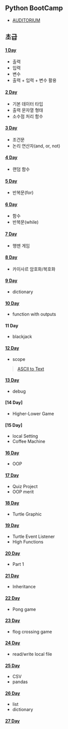 ## Python BootCamp

- [AUDITORIUM](https://app.auditorium.ai/register)

## 초급

#### [1 Day](001.%20start_Python%2FREADME.md)

- 출력
- 입력
- 변수
- 출력 + 입력 + 변수 활용

#### [2 Day](002.%20data%20types%2FREADME.md)

- 기본 데이터 타입
- 출력 문자열 형태
- 소수점 처리 함수

#### [3 Day](003.%20conditions%2FREADME.md)

- 조건문
- 논리 연산자(and, or, not)

#### [4 Day](004.%20randomization%2FREADME.md)

- 랜덤 함수

#### [5 Day](005.%20loop%2FREADME.md)

- 반복문(for)

#### [6 Day](006.%20functions%2FREADME.md)

- 함수
- 반복문(while)

#### [7 Day](007.%20hangman%2FREADME.md)

- 행맨 게임

#### [8 Day](008.%20caesar%2FREADME.md)

- 카이사르 암호화/복호화

#### [9 Day](009.%20dictionary%2FREADME.md)

- dictionary

#### [10 Day](010.%20output_functions%2FREADME.md)

- function with outputs

#### 11 Day

- blackjack

#### [12 Day](012.%20scope%2FREADME.md)

- scope

> [ASCII to Text](https://patorjk.com/software/taag/#p=display&f=Graffiti&t=Type%20Something%20)

#### [13 Day](013.%20debug%2FREADME.md)

- debug

#### [14 Day]

- Higher-Lower Game

#### [15 Day]

- local Setting
- Coffee Machine

#### [16 Day](016.%20oop%2FREADME.md)

- OOP

#### [17 Day](017.%20oop_quiz%2FREADME.md)

- Quiz Project
- OOP merit

#### [18 Day](018.%20gui%2FREADME.md)

- Turtle Graphic

#### [19 Day](019.%20listener%2FREADME.md)

- Turtle Event Listener
- High Functions

#### [20 Day](020.%20snake_game_part1%2FREADME.md)

- Part 1

#### [21 Day](021.%20snake_game_part2%2FREADME.md)

- Inheritance

#### [22 Day](022.%20pong_game/README.md)

- Pong game
 
#### [23 Day](023.%20turtle_crossing/README.md)

- flog crossing game

#### [24 Day](024.%20file_system/README.md)

- read/write local file

#### [25 Day](025.%20pandas/README.md)

- CSV
- pandas

#### [26 Day](026.%20list_and_dictionary/README.md)

- list
- dictionary

#### [27 Day](027.%20tkinter/README.md)